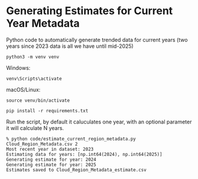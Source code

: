 # Generating Estimates for Current Year Metadata

Python code to automatically generate trended data for current years (two years since 2023 data is all we have until mid-2025)                   

```
python3 -m venv venv
```
Windows:
```
venv\Scripts\activate
```
macOS/Linux:
```
source venv/bin/activate
```
```
pip install -r requirements.txt
```

Run the script, by default it caluculates one year, with an optional parameter it will calculate N years.
```
% python code/estimate_current_region_metadata.py Cloud_Region_Metadata.csv 2
Most recent year in dataset: 2023
Estimating data for years: [np.int64(2024), np.int64(2025)]
Generating estimate for year: 2024
Generating estimate for year: 2025
Estimates saved to Cloud_Region_Metadata_estimate.csv
```
